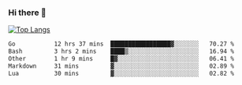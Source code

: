 ### Hi there 👋

<!--
**3Xpl0it3r/3Xpl0it3r** is a ✨ _special_ ✨ repository because its `README.md` (this file) appears on your GitHub profile.

Here are some ideas to get you started:

- 🔭 I’m currently working on ...
- 🌱 I’m currently learning ...
- 👯 I’m looking to collaborate on ...
- 🤔 I’m looking for help with ...
- 💬 Ask me about ...
- 📫 How to reach me: ...
- 😄 Pronouns: ...
- ⚡ Fun fact: ...
-->


[![Top Langs](https://github-readme-stats.vercel.app/api/top-langs/?username=3Xpl0it3r&layout=compact)](https://github.com/3Xpl0it3r/3Xpl0it3r)

<!--START_SECTION:waka-->

```txt
Go           12 hrs 37 mins  █████████████████▓░░░░░░░   70.27 %
Bash         3 hrs 2 mins    ████▒░░░░░░░░░░░░░░░░░░░░   16.94 %
Other        1 hr 9 mins     █▓░░░░░░░░░░░░░░░░░░░░░░░   06.41 %
Markdown     31 mins         ▓░░░░░░░░░░░░░░░░░░░░░░░░   02.89 %
Lua          30 mins         ▓░░░░░░░░░░░░░░░░░░░░░░░░   02.82 %
```

<!--END_SECTION:waka-->
